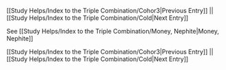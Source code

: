 [[Study Helps/Index to the Triple Combination/Cohor3|Previous Entry]]  ||  [[Study Helps/Index to the Triple Combination/Cold|Next Entry]]

 See [[Study Helps/Index to the Triple Combination/Money, Nephite|Money, Nephite]]

[[Study Helps/Index to the Triple Combination/Cohor3|Previous Entry]]  ||  [[Study Helps/Index to the Triple Combination/Cold|Next Entry]]